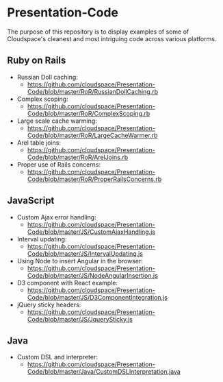 # Presentation-Code
The purpose of this repository is to display examples of some of Cloudspace's cleanest and most intriguing code across various platforms.

## Ruby on Rails
 - Russian Doll caching:
   - https://github.com/cloudspace/Presentation-Code/blob/master/RoR/RussianDollCaching.rb
 - Complex scoping:
   - https://github.com/cloudspace/Presentation-Code/blob/master/RoR/ComplexScoping.rb
 - Large scale cache warming:
   - https://github.com/cloudspace/Presentation-Code/blob/master/RoR/LargeCacheWarmer.rb
 - Arel table joins:
   - https://github.com/cloudspace/Presentation-Code/blob/master/RoR/ArelJoins.rb
 - Proper use of Rails concerns:
   - https://github.com/cloudspace/Presentation-Code/blob/master/RoR/ProperRailsConcerns.rb

## JavaScript
 - Custom Ajax error handling:
   - https://github.com/cloudspace/Presentation-Code/blob/master/JS/CustomAjaxHandling.js
 - Interval updating:
   - https://github.com/cloudspace/Presentation-Code/blob/master/JS/IntervalUpdating.js
 - Using Node to insert Angular in the browser:
   - https://github.com/cloudspace/Presentation-Code/blob/master/JS/NodeAngularInsertion.js
 - D3 component with React example:
   - https://github.com/cloudspace/Presentation-Code/blob/master/JS/D3ComponentIntegration.js
 - jQuery sticky headers:
   - https://github.com/cloudspace/Presentation-Code/blob/master/JS/JquerySticky.js

## Java
 - Custom DSL and interpreter:
   - https://github.com/cloudspace/Presentation-Code/blob/master/Java/CustomDSLInterpretation.java
